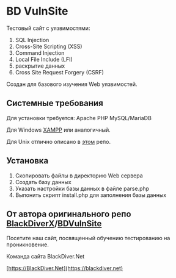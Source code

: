 BD VulnSite
==============
Тестовый сайт с уязвимостями:
1) SQL Injection
2) Cross-Site Scripting (XSS)
3) Command Injection
4) Local File Include (LFI)
5) раскрытие данных
6) Сross Site Request Forgery (CSRF)

Создан для базового изучения Web уязвимостей.

Системные требования
--------------------
Для установки требуется: 
Apache
PHP
MySQL/MariaDB

Для Windows [XAMPP](https://www.apachefriends.org/ru/index.html) или аналогичный.

Для Unix отлично описано в [этом](https://github.com/teddysun/lamp) репо.

Установка
---------
1) Скопировать файлы в директорию Web сервера
2) Создать базу данных
3) Указать настройки базы данных в файле parse.php
4) Выпонить скрипт install.php для заполнения базы данных

От автора оригинального репо [BlackDiverX](https://github.com/BlackDiverX)/[BDVulnSite](https://github.com/BlackDiverX/BDVulnSite)
----------
Посетите наш сайт, посвященный обучению тестированию на проникновение.

Команда сайта BlackDiver.Net

[https://BlackDiver.Net](https://blackdiver.net)
